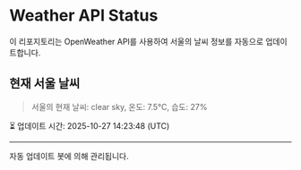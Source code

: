 
# Weather API Status

이 리포지토리는 OpenWeather API를 사용하여 서울의 날씨 정보를 자동으로 업데이트합니다.

## 현재 서울 날씨
> 서울의 현재 날씨: clear sky, 온도: 7.5°C, 습도: 27%

⏳ 업데이트 시간: 2025-10-27 14:23:48 (UTC)

---
자동 업데이트 봇에 의해 관리됩니다.
